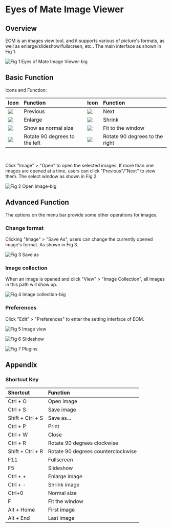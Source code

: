# Eyes of Mate Image Viewer
## Overview
EOM is an images view tool, and it supports various of picture's formats, as well as enlarge/slideshow/fullscreen, etc.. The main interface as shown in Fig 1.

![Fig 1 Eyes of Mate Image Viewer-big](image/1.png)
<br>

## Basic Function
Icons and Function:

| Icon | Function | Icon | Function |
| :------------ | :------------ | :------------ | :------------ |
|![](image/icon1.png)| Previous |![](image/icon5.png)| Next |
|![](image/icon2.png)| Enlarge |![](image/icon6.png)| Shrink |
|![](image/icon3.png)| Show as normal size |![](image/icon7.png)| Fit to the window |
|![](image/icon4.png)| Rotate 90 degrees to the left |![](image/icon8.png)|Rotate 90 degrees to the right

<br>

Click "Image" > "Open" to open the selected images. If more than one images are opened at a time, users can click "Previous"/"Next" to view them. The select window as shown in Fig 2.

![Fig 2 Open image-big](image/2.png)
<br>

## Advanced Function
The options on the menu bar provide some other operations for images.

### Change format 
Clicking "Image" > "Save As", users can change the currently opened image's format. As shown in Fig 3.

![Fig 3 Save as](image/3.png)

### Image collection
When an image is opened and click "View" > "Image Collection", all images in this path will show up.

![Fig 4 Image collection-big](image/4.png)

### Preferences
Click "Edit" > "Preferences" to enter the setting interface of EOM.

![Fig 5 Image view](image/5.png)

![Fig 6 Slideshow](image/6.png)

![Fig 7 Plugins](image/7.png)
<br>

## Appendix
### Shortcut Key

| Shortcut | Function |
| :------------ | :------------ |
| Ctrl + O | Open image |
| Ctrl + S | Save image |
| Shift + Ctrl + S | Save as… |
| Ctrl + P | Print |
| Ctrl + W | Close |
| Ctrl + R | Rotate 90 degrees clockwise |
| Shift + Ctrl + R | Rotate 90 degrees counterclockwise |
| F11 | Fullscreen |
| F5 | Slideshow |
| Ctrl + + | Enlarge image |
| Ctrl + - | Shrink image |
| Ctrl+0 | Normal size |
| F | Fit the window |
| Alt + Home | First image |
| Alt + End | Last image |

